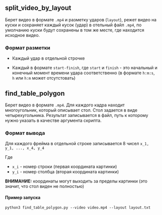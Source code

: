 
## split_video_by_layout

Берет видео в формате `.mp4` и разметку ударов (`layout`),
режет видео на куски и сохраняет каждый кусок (удар) в отельный файл `.mp4`,
по умолчанию куски будут сохранены в том же месте, где находится исходное видео.

### Формат разметки

* Каждый удар в отдельной строчке

* Каждый в формате `start-finish`, где `start` и `finish` - это начальный и конечный момент
времени удара соответственно (в формате `h:m:s`, `h` или `h:m` может отсутстовать) 


## find_table_polygon

Берет видео в формате `.mp4`. Для каждого кадра находит многоугольник, который описывает стол.
Стол задается в виде четырехугольника. Результат записывается в файл, путь к которому нужно
указать в качестве аргумента скрипта.

### Формат вывода

Для каждого фрейма в отдельной строке записывается 8 чисел `x_1, y_1, ..., x_4, y_4`

Где 

* `x_i` - номер строки (первая координата картинки)
* `y_i` - номер столбца (вторая координата картинки)

**ВНИМАНИЕ:** координаты могут выходить за пределы картинки 
(это значит, что стол виден не полностью) 

#### Пример запуска

`python3 find_table_polygon.py --video video.mp4 --layout layout.txt`
